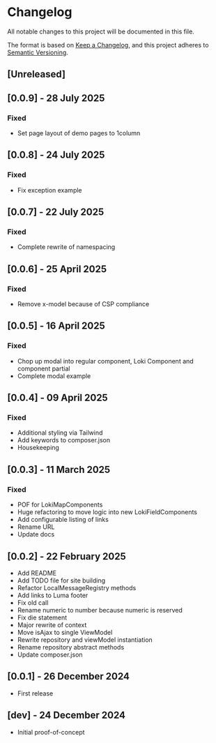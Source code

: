 # Changelog
All notable changes to this project will be documented in this file.

The format is based on [Keep a Changelog](https://keepachangelog.com/en/1.0.0/),
and this project adheres to [Semantic Versioning](https://semver.org/spec/v2.0.0.html).

## [Unreleased]

## [0.0.9] - 28 July 2025
### Fixed
- Set page layout of demo pages to 1column

## [0.0.8] - 24 July 2025
### Fixed
- Fix exception example

## [0.0.7] - 22 July 2025
### Fixed
- Complete rewrite of namespacing

## [0.0.6] - 25 April 2025
### Fixed
- Remove x-model because of CSP compliance

## [0.0.5] - 16 April 2025
### Fixed
- Chop up modal into regular component, Loki Component and component partial
- Complete modal example

## [0.0.4] - 09 April 2025
### Fixed
- Additional styling via Tailwind
- Add keywords to composer.json
- Housekeeping

## [0.0.3] - 11 March 2025
### Fixed
- POF for LokiMapComponents
- Huge refactoring to move logic into new LokiFieldComponents
- Add configurable listing of links
- Rename URL
- Update docs

## [0.0.2] - 22 February 2025
- Add README
- Add TODO file for site building
- Refactor LocalMessageRegistry methods
- Add links to Luma footer
- Fix old call
- Rename numeric to number because numeric is reserved
- Fix die statement
- Major rewrite of context
- Move isAjax to single ViewModel
- Rewrite repository and viewModel instantiation
- Rename repository abstract methods
- Update composer.json

## [0.0.1] - 26 December 2024
- First release

## [dev] - 24 December 2024
- Initial proof-of-concept
